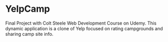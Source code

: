 # YelpCamp
Final Project with Colt Steele Web Development Course on Udemy.  This dynamic application is a clone of Yelp focused on rating campgrounds and sharing camp site info.
